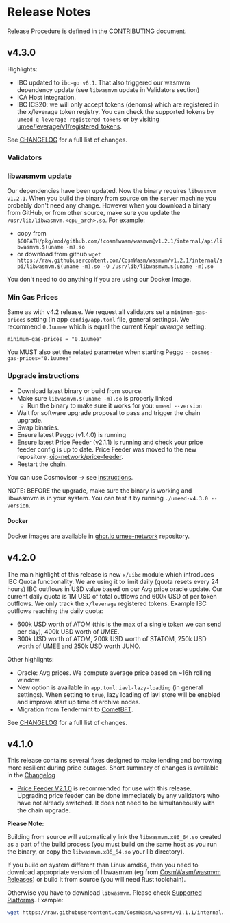 <!-- markdownlint-disable MD013 -->
<!-- markdownlint-disable MD024 -->
<!-- markdownlint-disable MD040 -->

# Release Notes

Release Procedure is defined in the [CONTRIBUTING](CONTRIBUTING.md#release-procedure) document.

## v4.3.0

Highlights:

- IBC updated to `ibc-go v6.1`. That also triggered our wasmvm dependency update (see `libwasmvm` update in Validators section)
- ICA Host integration.
- IBC ICS20: we will only accept tokens (denoms) which are registered in the x/leverage token registry. You can check the supported tokens by `umeed q leverage registered-tokens` or by visiting [umee/leverage/v1/registered_tokens](https://umee-api.polkachu.com/umee/leverage/v1/registered_tokens).

See [CHANGELOG](https://github.com/umee-network/umee/blob/v4.3.0/CHANGELOG.md) for a full list of changes.

### Validators

### libwasmvm update

Our dependencies have been updated. Now the binary requires `libwasmvm v1.2.1`. When you build the binary from source on the server machine you probably don't need any change. However when you download a binary from GitHub, or from other source, make sure you update the `/usr/lib/libwasmvm.<cpu_arch>.so`. For example:

- copy from `$GOPATH/pkg/mod/github.com/!cosm!wasm/wasmvm@v1.2.1/internal/api/libwasmvm.$(uname -m).so`
- or download from github `wget https://raw.githubusercontent.com/CosmWasm/wasmvm/v1.2.1/internal/api/libwasmvm.$(uname -m).so -O /usr/lib/libwasmvm.$(uname -m).so`

You don't need to do anything if you are using our Docker image.

### Min Gas Prices

Same as with v4.2 release. We request all validators set a `minimum-gas-prices` setting (in app `config/app.toml` file, general settings). We recommend `0.1uumee` which is equal the current Keplr _average_ setting:

```
minimum-gas-prices = "0.1uumee"
```

You MUST also set the related parameter when starting Peggo `--cosmos-gas-prices="0.1uumee"`

### Upgrade instructions

- Download latest binary or build from source.
- Make sure `libwasmvm.$(uname -m).so` is properly linked
  - Run the binary to make sure it works for you: `umeed --version`
- Wait for software upgrade proposal to pass and trigger the chain upgrade.
- Swap binaries.
- Ensure latest Peggo (v1.4.0) is running
- Ensure latest Price Feeder (v2.1.1) is running and check your price feeder config is up to date. Price Feeder was moved to the new repository: [ojo-network/price-feeder](https://github.com/ojo-network/price-feeder/tree/umee).
- Restart the chain.

You can use Cosmovisor → see [instructions](https://github.com/umee-network/umee/#cosmovisor).

NOTE: BEFORE the upgrade, make sure the binary is working and libwasmvm is in your system. You can test it by running `./umeed-v4.3.0 --version`.

#### Docker

Docker images are available in [ghcr.io umee-network](https://github.com/umee-network/umee/pkgs/container/umeed) repository.

## v4.2.0

The main highlight of this release is new `x/uibc` module which introduces IBC Quota functionality.
We are using it to limit daily (quota resets every 24 hours) IBC outflows in USD value based on our Avg price oracle update. Our current daily quota is 1M USD of total outflows and 600k USD of per token outflows. We only track the `x/leverage` registered tokens.
Example IBC outflows reaching the daily quota:

- 600k USD worth of ATOM (this is the max of a single token we can send per day), 400k USD worth of UMEE.
- 300k USD worth of ATOM, 200k USD worth of STATOM, 250k USD worth of UMEE and 250k USD worth JUNO.

Other highlights:

- Oracle: Avg prices. We compute average price based on ~16h rolling window.
- New option is available in `app.toml`: `iavl-lazy-loading` (in general settings). When setting to `true`, lazy loading of iavl store will be enabled and improve start up time of archive nodes.
- Migration from Tendermint to [CometBFT](https://github.com/cometbft/cometbft).

See [CHANGELOG](https://github.com/umee-network/umee/blob/v4.2.0/CHANGELOG.md) for a full list of changes.

## v4.1.0

This release contains several fixes designed to make lending and borrowing more resilient during price outages. Short summary of changes is available in the [Changelog](./CHANGELOG.md)

- [Price Feeder V2.1.0](https://github.com/umee-network/umee/releases/tag/price-feeder/v2.1.0) is recommended for use with this release. Upgrading price feeder can be done immediately by any validators who have not already switched. It does not need to be simultaneously with the chain upgrade.

**Please Note:**

Building from source will automatically link the `libwasmvm.x86_64.so` created as a part of the build process (you must build on the same host as you run the binary, or copy the `libwasmvm.x86_64.so` your lib directory).

If you build on system different than Linux amd64, then you need to download appropriate version of libwasmvm (eg from [CosmWasm/wasmvm Releases](https://github.com/CosmWasm/wasmvm/releases)) or build it from source (you will need Rust toolchain).

Otherwise you have to download `libwasmvm`. Please check [Supported Platforms](https://github.com/CosmWasm/wasmvm/tree/main/#supported-platforms). Example:

```bash
wget https://raw.githubusercontent.com/CosmWasm/wasmvm/v1.1.1/internal/api/libwasmvm.$(uname -m).so -P /lib/
```

